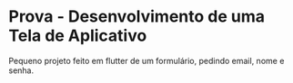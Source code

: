 # Prova - Desenvolvimento de uma Tela de Aplicativo

Pequeno projeto feito em flutter de um formulário, pedindo email, nome e senha.
